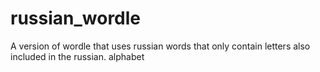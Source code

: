# russian_wordle
 A version of wordle that uses russian words that only contain letters also included in the russian. alphabet
